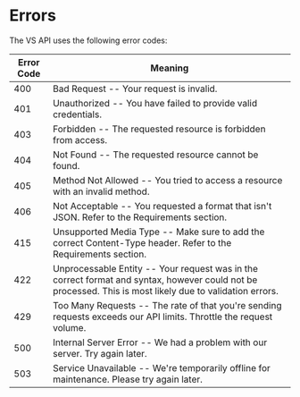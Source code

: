 # Errors

The VS API uses the following error codes:


Error Code | Meaning
---------- | -------
400 | Bad Request -- Your request is invalid.
401 | Unauthorized -- You have failed to provide valid credentials.
403 | Forbidden -- The requested resource is forbidden from access.
404 | Not Found -- The requested resource cannot be found.
405 | Method Not Allowed -- You tried to access a resource with an invalid method.
406 | Not Acceptable -- You requested a format that isn't JSON. Refer to the Requirements section.
415 | Unsupported Media Type -- Make sure to add the correct Content-Type header. Refer to the Requirements section.
422 | Unprocessable Entity -- Your request was in the correct format and syntax, however could not be processed. This is most likely due to validation errors.
429 | Too Many Requests -- The rate of that you're sending requests exceeds our API limits. Throttle the request volume.
500 | Internal Server Error -- We had a problem with our server. Try again later.
503 | Service Unavailable -- We're temporarily offline for maintenance. Please try again later.
